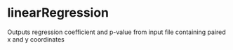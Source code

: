 # linearRegression
Outputs regression coefficient and p-value from input file containing paired x and y coordinates
